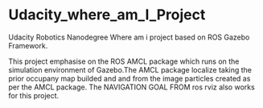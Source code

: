 # Udacity_where_am_I_Project
Udacity Robotics Nanodegree Where am i project based on ROS Gazebo Framework.

This project emphasise on the ROS AMCL package which runs on the simulation environment of Gazebo.The AMCL package localize taking the prior occupany map builded and and from the image particles created as per the AMCL package.
The  NAVIGATION GOAL FROM ros rviz also works for this project.
